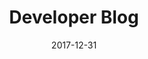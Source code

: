 ---
title: Developer Blog
headline: Technical Blog
textline: Welcome to the Technical blog!
weight: 4
outputs:
- HTML
- RSS
- Algolia
publishdate: 2017-12-31
expirydate: 2030-01-01
date: 2017-12-31
description: 'Technical Blog'
author: []
categories: []
tags: []
cta:
  headline: ''
  textline: ''
  calls_to_action: []
private: false
aliases: []
slug: '/blog/'
---
